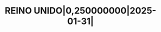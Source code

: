 ---
layout: asset
title: REINO UNIDO|0,250000000|2025-01-31|                         
isin: GB00BLPK7110
---